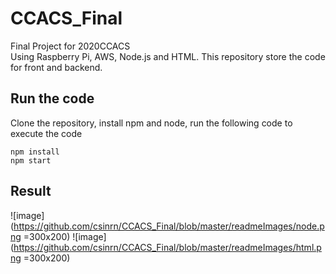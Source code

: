 # CCACS_Final

Final Project for 2020CCACS  
Using Raspberry Pi, AWS, Node.js and HTML. This repository store the code for front and backend. 

## Run the code
Clone the repository, install npm and node, run the following code to execute the code

```
npm install
npm start
```

## Result
![image](https://github.com/csinrn/CCACS_Final/blob/master/readmeImages/node.png =300x200) ![image](https://github.com/csinrn/CCACS_Final/blob/master/readmeImages/html.png =300x200) 
